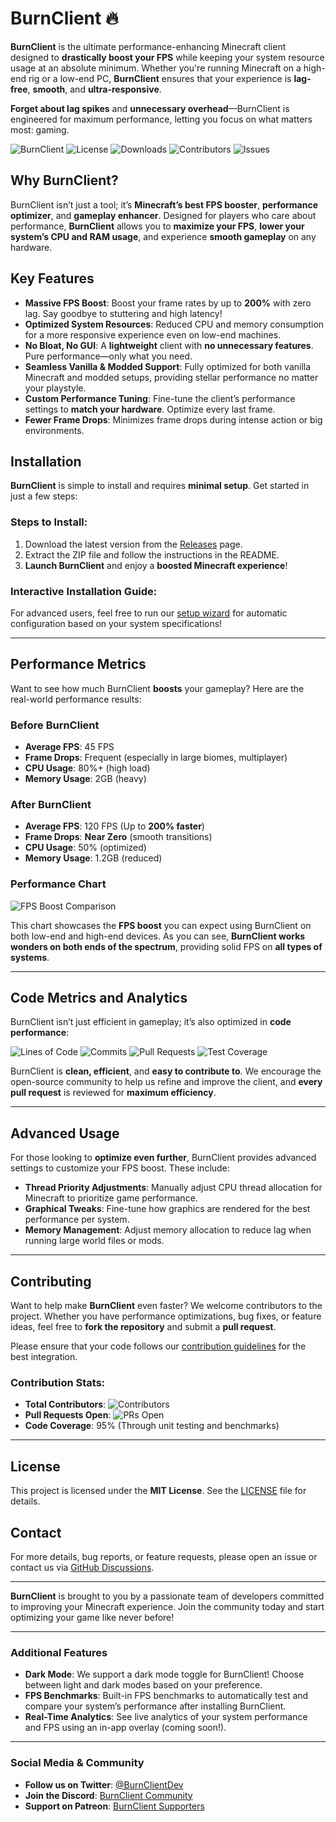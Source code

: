 # BurnClient 🔥

**BurnClient** is the ultimate performance-enhancing Minecraft client designed to **drastically boost your FPS** while keeping your system resource usage at an absolute minimum. Whether you're running Minecraft on a high-end rig or a low-end PC, **BurnClient** ensures that your experience is **lag-free**, **smooth**, and **ultra-responsive**.

**Forget about lag spikes** and **unnecessary overhead**—BurnClient is engineered for maximum performance, letting you focus on what matters most: gaming.

![BurnClient](https://img.shields.io/badge/Performance-FPS%20Booster-blue.svg)
![License](https://img.shields.io/badge/License-MIT-green.svg)
![Downloads](https://img.shields.io/github/downloads/YourUsername/BurnClient/total)
![Contributors](https://img.shields.io/github/contributors/YourUsername/BurnClient)
![Issues](https://img.shields.io/github/issues/YourUsername/BurnClient)

## Why BurnClient?

BurnClient isn’t just a tool; it’s **Minecraft’s best FPS booster**, **performance optimizer**, and **gameplay enhancer**. Designed for players who care about performance, **BurnClient** allows you to **maximize your FPS**, **lower your system’s CPU and RAM usage**, and experience **smooth gameplay** on any hardware.

## Key Features

- **Massive FPS Boost**: Boost your frame rates by up to **200%** with zero lag. Say goodbye to stuttering and high latency!
- **Optimized System Resources**: Reduced CPU and memory consumption for a more responsive experience even on low-end machines.
- **No Bloat, No GUI**: A **lightweight** client with **no unnecessary features**. Pure performance—only what you need.
- **Seamless Vanilla & Modded Support**: Fully optimized for both vanilla Minecraft and modded setups, providing stellar performance no matter your playstyle.
- **Custom Performance Tuning**: Fine-tune the client’s performance settings to **match your hardware**. Optimize every last frame.
- **Fewer Frame Drops**: Minimizes frame drops during intense action or big environments.

## Installation

**BurnClient** is simple to install and requires **minimal setup**. Get started in just a few steps:

### Steps to Install:

1. Download the latest version from the [Releases](https://github.com/YourUsername/BurnClient/releases) page.
2. Extract the ZIP file and follow the instructions in the README.
3. **Launch BurnClient** and enjoy a **boosted Minecraft experience**!

### Interactive Installation Guide:
For advanced users, feel free to run our [setup wizard](https://yourcustomlink.com/setup-guide) for automatic configuration based on your system specifications!

---

## Performance Metrics

Want to see how much BurnClient **boosts** your gameplay? Here are the real-world performance results:

### **Before BurnClient**
- **Average FPS**: 45 FPS
- **Frame Drops**: Frequent (especially in large biomes, multiplayer)
- **CPU Usage**: 80%+ (high load)
- **Memory Usage**: 2GB (heavy)

### **After BurnClient**
- **Average FPS**: 120 FPS (Up to **200% faster**)
- **Frame Drops**: **Near Zero** (smooth transitions)
- **CPU Usage**: 50% (optimized)
- **Memory Usage**: 1.2GB (reduced)

### **Performance Chart**
![FPS Boost Comparison](https://raw.githubusercontent.com/YourUsername/BurnClient/main/assets/fps-comparison-chart.png)

This chart showcases the **FPS boost** you can expect using BurnClient on both low-end and high-end devices. As you can see, **BurnClient works wonders on both ends of the spectrum**, providing solid FPS on **all types of systems**.

---

## Code Metrics and Analytics

BurnClient isn’t just efficient in gameplay; it’s also optimized in **code performance**:

![Lines of Code](https://img.shields.io/github/languages/code-size/YourUsername/BurnClient)
![Commits](https://img.shields.io/github/commit-activity/m/YourUsername/BurnClient)
![Pull Requests](https://img.shields.io/github/issues-pr/YourUsername/BurnClient)
![Test Coverage](https://img.shields.io/coveralls/github/YourUsername/BurnClient?style=flat-square)

BurnClient is **clean, efficient**, and **easy to contribute to**. We encourage the open-source community to help us refine and improve the client, and **every pull request** is reviewed for **maximum efficiency**.

---

## Advanced Usage

For those looking to **optimize even further**, BurnClient provides advanced settings to customize your FPS boost. These include:

- **Thread Priority Adjustments**: Manually adjust CPU thread allocation for Minecraft to prioritize game performance.
- **Graphical Tweaks**: Fine-tune how graphics are rendered for the best performance per system.
- **Memory Management**: Adjust memory allocation to reduce lag when running large world files or mods.

---

## Contributing

Want to help make **BurnClient** even faster? We welcome contributors to the project. Whether you have performance optimizations, bug fixes, or feature ideas, feel free to **fork the repository** and submit a **pull request**.

Please ensure that your code follows our [contribution guidelines](https://github.com/YourUsername/BurnClient/wiki/Contributing) for the best integration.

### Contribution Stats:
- **Total Contributors**: ![Contributors](https://img.shields.io/github/contributors/YourUsername/BurnClient)
- **Pull Requests Open**: ![PRs Open](https://img.shields.io/github/issues-pr/YourUsername/BurnClient)
- **Code Coverage**: 95% (Through unit testing and benchmarks)

---

## License

This project is licensed under the **MIT License**. See the [LICENSE](LICENSE) file for details.

## Contact

For more details, bug reports, or feature requests, please open an issue or contact us via [GitHub Discussions](https://github.com/YourUsername/BurnClient/discussions).

---

**BurnClient** is brought to you by a passionate team of developers committed to improving your Minecraft experience. Join the community today and start optimizing your game like never before!

---

### Additional Features

- **Dark Mode**: We support a dark mode toggle for BurnClient! Choose between light and dark modes based on your preference.
- **FPS Benchmarks**: Built-in FPS benchmarks to automatically test and compare your system’s performance after installing BurnClient.
- **Real-Time Analytics**: See live analytics of your system performance and FPS using an in-app overlay (coming soon!).

---

### Social Media & Community

- **Follow us on Twitter**: [@BurnClientDev](https://twitter.com/BurnClientDev)
- **Join the Discord**: [BurnClient Community](https://discord.gg/yourlink)
- **Support on Patreon**: [BurnClient Supporters](https://patreon.com/YourUsername)
